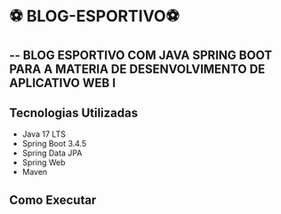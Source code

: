 # ⚽ BLOG-ESPORTIVO⚽
--
BLOG ESPORTIVO COM JAVA SPRING BOOT PARA A MATERIA DE DESENVOLVIMENTO DE APLICATIVO WEB I
--
## Tecnologias Utilizadas

- Java 17 LTS
- Spring Boot 3.4.5
- Spring Data JPA
- Spring Web
- Maven

## Como Executar

